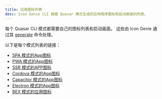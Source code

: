 ```yaml
---
title: 应用图标列表
desc: Icon Genie CLI 根据 Quasar 模式生成的应用程序图标和启动画面的列表。
---
```


每个 Quasar CLI 模式都需要自己的图标列表和启动画面。
这些由 Icon Genie 通过其 [generate](/icongenie/command-list#generate) 命令处理。

以下是每个模式列表的链接：

* [SPA 模式的App图标](/quasar-cli/developing-spa/app-icons-spa)
* [PWA 模式的App图标](/quasar-cli/developing-pwa/app-icons-pwa)
* [SSR 模式的APP图标](/quasar-cli/developing-ssr/app-icons-ssr)
* [Cordova 模式的App图标](/quasar-cli/developing-cordova-apps/app-icons-cordova)
* [Capacitor 模式的App图标](/quasar-cli/developing-capacitor-apps/app-icons-capacitor)
* [Electron 模式的App图标](/quasar-cli/developing-electron-apps/app-icons-electron)
* [BEX 模式的应用图标](/quasar-cli/developing-browser-extensions/app-icons-browser-extension)
